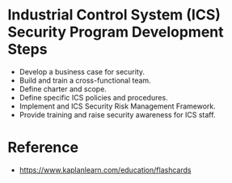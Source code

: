 # Industrial Control System (ICS) Security Program Development Steps

* Develop a business case for security.
* Build and train a cross-functional team.
* Define charter and scope.
* Define specific ICS policies and procedures.
* Implement and ICS Security Risk Management Framework.
* Provide training and raise security awareness for ICS staff.

# Reference
* https://www.kaplanlearn.com/education/flashcards
